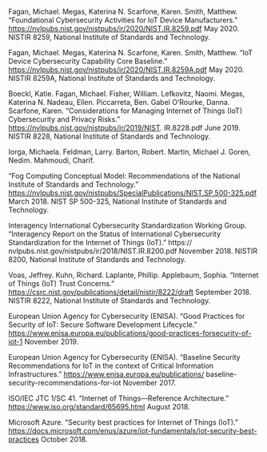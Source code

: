 Fagan, Michael. Megas, Katerina N. Scarfone, Karen. Smith, Matthew. “Foundational Cybersecurity Activities for IoT Device Manufacturers.” https://nvlpubs.nist.gov/nistpubs/ir/2020/NIST.IR.8259.pdf May 2020. NISTIR 8259, National Institute of Standards and Technology. 

Fagan, Michael. Megas, Katerina N. Scarfone, Karen. Smith, Matthew. “IoT Device Cybersecurity Capability Core Baseline.” https://nvlpubs.nist.gov/nistpubs/ir/2020/NIST.IR.8259A.pdf May 2020. NISTIR 8259A, National Institute of Standards and Technology.

Boeckl, Katie. Fagan, Michael. Fisher, William. Lefkovitz, Naomi. Megas, Katerina N. Nadeau, Ellen. Piccarreta, Ben. Gabel O’Rourke, Danna. Scarfone, Karen. “Considerations for Managing Internet of Things (IoT) Cybersecurity and Privacy Risks.”  https://nvlpubs.nist.gov/nistpubs/ir/2019/NIST. IR.8228.pdf June 2019. NISTIR 8228, National Institute of Standards and Technology. 

Iorga, Michaela. Feldman, Larry. Barton, Robert. Martin, Michael J. Goren, Nedim. Mahmoudi, Charif. 

“Fog Computing Conceptual Model: Recommendations of the National Institute of Standards and Technology.”  https://nvlpubs.nist.gov/nistpubs/SpecialPublications/NIST.SP.500-325.pdf March 2018. NIST SP 500-325, National Institute of Standards and Technology.

Interagency International Cybersecurity Standardization Working Group. “Interagency Report on the Status of International Cybersecurity Standardization for the Internet of Things (IoT).” https:// nvlpubs.nist.gov/nistpubs/ir/2018/NIST.IR.8200.pdf November 2018. NISTIR 8200, National Institute of Standards and Technology.

Voas, Jeffrey. Kuhn, Richard. Laplante, Phillip. Applebaum, Sophia. “Internet of Things (IoT) Trust Concerns.” https://csrc.nist.gov/publications/detail/nistir/8222/draft  September 2018. NISTIR 8222, National Institute of Standards and Technology. 

European Union Agency for Cybersecurity (ENISA). “Good Practices for Security of IoT: Secure Software Development Lifecycle.” https://www.enisa.europa.eu/publications/good-practices-forsecurity-of-iot-1 November 2019.
 	 	 	 
European Union Agency for Cybersecurity (ENISA). “Baseline Security Recommendations for IoT in the context of Critical Information Infrastructures.” https://www.enisa.europa.eu/publications/ baseline-security-recommendations-for-iot November 2017. 
 	 	 	 	 
ISO/IEC JTC 1/SC 41. “Internet of Things—Reference Architecture.” https://www.iso.org/standard/65695.html August 2018.
 	 	 	 	 
Microsoft Azure. “Security best practices for Internet of Things (IoT).” https://docs.microsoft.com/enus/azure/iot-fundamentals/iot-security-best-practices October 2018. 

